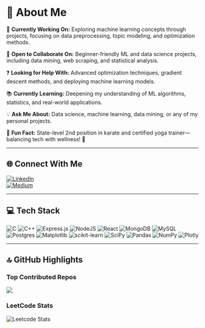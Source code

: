 # 💫 About Me
🔭 **Currently Working On:** Exploring machine learning concepts through projects, focusing on data preprocessing, topic modeling, and optimization methods.  

🤝 **Open to Collaborate On:** Beginner-friendly ML and data science projects, including data mining, web scraping, and statistical analysis.  

❓ **Looking for Help With:** Advanced optimization techniques, gradient descent methods, and deploying machine learning models.  

📚 **Currently Learning:** Deepening my understanding of ML algorithms, statistics, and real-world applications.  

💡 **Ask Me About:** Data science, machine learning, data mining, or any of my personal projects.  

🎨 **Fun Fact:** State-level 2nd position in karate and certified yoga trainer—balancing tech with wellness! 💪  

---

## 🌐 Connect With Me
[![LinkedIn](https://img.shields.io/badge/LinkedIn-%230077B5.svg?logo=linkedin&logoColor=white)](https://linkedin.com/in/darshitadwivedi)  
[![Medium](https://img.shields.io/badge/Medium-12100E?logo=medium&logoColor=white)](https://medium.com/@darshitadwivedi21)  

---

## 💻 Tech Stack
![C](https://img.shields.io/badge/c-%2300599C.svg?style=for-the-badge&logo=c&logoColor=white) 
![C++](https://img.shields.io/badge/c++-%2300599C.svg?style=for-the-badge&logo=c%2B%2B&logoColor=white) 
![Express.js](https://img.shields.io/badge/express.js-%23404d59.svg?style=for-the-badge&logo=express&logoColor=%2361DAFB) 
![NodeJS](https://img.shields.io/badge/node.js-6DA55F?style=for-the-badge&logo=node.js&logoColor=white) 
![React](https://img.shields.io/badge/react-%2320232a.svg?style=for-the-badge&logo=react&logoColor=%2361DAFB) 
![MongoDB](https://img.shields.io/badge/MongoDB-%234ea94b.svg?style=for-the-badge&logo=mongodb&logoColor=white) 
![MySQL](https://img.shields.io/badge/mysql-4479A1.svg?style=for-the-badge&logo=mysql&logoColor=white) 
![Postgres](https://img.shields.io/badge/postgres-%23316192.svg?style=for-the-badge&logo=postgresql&logoColor=white) 
![Matplotlib](https://img.shields.io/badge/Matplotlib-%23ffffff.svg?style=for-the-badge&logo=Matplotlib&logoColor=black) 
![scikit-learn](https://img.shields.io/badge/scikit--learn-%23F7931E.svg?style=for-the-badge&logo=scikit-learn&logoColor=white) 
![SciPy](https://img.shields.io/badge/SciPy-%230C55A5.svg?style=for-the-badge&logo=scipy&logoColor=white) 
![Pandas](https://img.shields.io/badge/pandas-%23150458.svg?style=for-the-badge&logo=pandas&logoColor=white) 
![NumPy](https://img.shields.io/badge/numpy-%23013243.svg?style=for-the-badge&logo=numpy&logoColor=white) 
![Plotly](https://img.shields.io/badge/Plotly-%233F4F75.svg?style=for-the-badge&logo=plotly&logoColor=white)  

---

## 🔝 GitHub Highlights
### Top Contributed Repos
![](https://github-contributor-stats.vercel.app/api?username=DarshitaDwivedii&limit=5&theme=dark&combine_all_yearly_contributions=true)  

### LeetCode Stats
![Leetcode Stats](https://leetcard.jacoblin.cool/DarshitaDwivedi?ext=heatmap&theme=dark)
